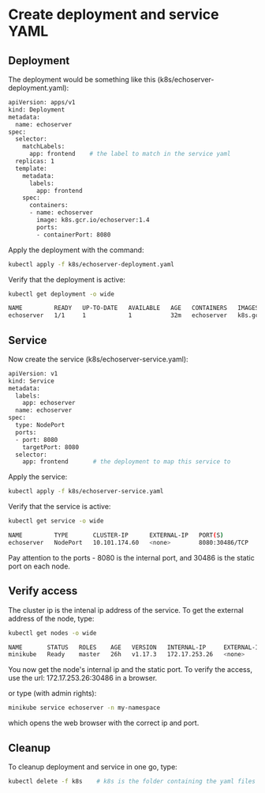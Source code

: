 # Create deployment and service YAML

## Deployment
The deployment would be something like this (k8s/echoserver-deployment.yaml):

```bash
apiVersion: apps/v1
kind: Deployment
metadata:
  name: echoserver
spec:
  selector:
    matchLabels:
      app: frontend    # the label to match in the service yaml
  replicas: 1
  template:
    metadata:
      labels:
        app: frontend
    spec:
      containers:
      - name: echoserver
        image: k8s.gcr.io/echoserver:1.4
        ports:
        - containerPort: 8080
```

Apply the deployment with the command:

```bash
kubectl apply -f k8s/echoserver-deployment.yaml
```

Verify that the deployment is active:
```bash
kubectl get deployment -o wide

NAME         READY   UP-TO-DATE   AVAILABLE   AGE   CONTAINERS   IMAGES                      SELECTOR
echoserver   1/1     1            1           32m   echoserver   k8s.gcr.io/echoserver:1.4   app=frontend
```

## Service

Now create the service (k8s/echoserver-service.yaml):

```bash
apiVersion: v1
kind: Service
metadata:
  labels:
    app: echoserver
  name: echoserver
spec:
  type: NodePort
  ports:
  - port: 8080
    targetPort: 8080
  selector:
    app: frontend       # the deployment to map this service to
```

Apply the service:

```bash
kubectl apply -f k8s/echoserver-service.yaml
```

Verify that the service is active:
```bash
kubectl get service -o wide

NAME         TYPE       CLUSTER-IP      EXTERNAL-IP   PORT(S)
echoserver   NodePort   10.101.174.60   <none>        8080:30486/TCP
```
Pay attention to the ports - 8080 is the internal port, and 30486 is the static port on each node.

## Verify access

The cluster ip is the intenal ip address of the service. To get the external address of the node, type:
```bash
kubectl get nodes -o wide

NAME       STATUS   ROLES    AGE   VERSION   INTERNAL-IP     EXTERNAL-IP
minikube   Ready    master   26h   v1.17.3   172.17.253.26   <none>
```
You now get the node's internal ip and the static port. To verify the access, use the url: 172.17.253.26:30486 in a browser.

or type (with admin rights):
```bash
minikube service echoserver -n my-namespace
```
which opens the web browser with the correct ip and port.

## Cleanup

To cleanup deployment and service in one go, type:
```bash
kubectl delete -f k8s    # k8s is the folder containing the yaml files
```
